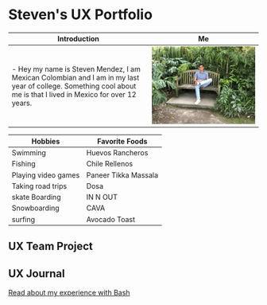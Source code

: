 #  Steven's UX Portfolio
 |Introduction |   Me
 | ----------- | ----------------
 | - Hey my name is Steven Mendez, I am Mexican Colombian and I am in my last year of college. Something cool about me is that I lived in Mexico for over 12 years.    |   <img src="assets/steven.JPG" alt="drawing"/>|


| Hobbies     |  Favorite Foods
| ----------- | ----------------
| Swimming    |  Huevos Rancheros
| Fishing     | Chile Rellenos
| Playing video games | Paneer Tikka Massala
| Taking road trips |  Dosa
|skate Boarding | IN N OUT
|Snowboarding | CAVA
|surfing | Avocado Toast
## UX Team Project


## UX Journal

[Read about my experience with Bash](j01/)
